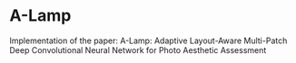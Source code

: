 # A-Lamp
Implementation of the paper: A-Lamp: Adaptive Layout-Aware Multi-Patch Deep Convolutional Neural Network for Photo Aesthetic Assessment
